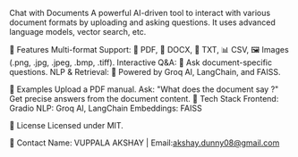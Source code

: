 Chat with Documents
A powerful AI-driven tool to interact with various document formats by uploading and asking questions. It uses advanced language models, vector search, etc.

🚀 Features
Multi-format Support: 📄 PDF, 📜 DOCX, 📝 TXT, 📊 CSV, 🖼️ Images (.png, .jpg, .jpeg, .bmp, .tiff).
Interactive Q&A: 🤖 Ask document-specific questions.
NLP & Retrieval: 🌟 Powered by Groq AI, LangChain, and FAISS.

🌟 Examples
Upload a PDF manual. Ask: "What does the document say ?"
Get precise answers from the document content.
🔧 Tech Stack
Frontend: Gradio
NLP: Groq AI, LangChain
Embeddings: FAISS


📝 License
Licensed under MIT.


📧 Contact
Name: VUPPALA AKSHAY | Email:akshay.dunny08@gmail.com
